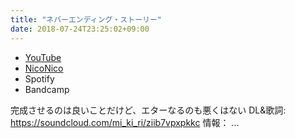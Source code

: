 ```yaml
---
title: "ネバーエンディング・ストーリー"
date: 2018-07-24T23:25:02+09:00
---
```


- [YouTube](https://www.youtube.com/watch?Js6E7619dVc)
- [NicoNico](https://nico.ms/sm33580254)
- Spotify
- Bandcamp

完成させるのは良いことだけど、エターなるのも悪くはない DL&歌詞: https://soundcloud.com/mi_ki_ri/ziib7vpxpkkc 情報： ...